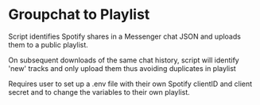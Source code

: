 # Groupchat to Playlist

Script identifies Spotify shares in a Messenger chat JSON and uploads them to a public playlist.

On subsequent downloads of the same chat history, script will identify 'new' tracks and only upload them thus avoiding duplicates in playlist

Requires user to set up a .env file with their own Spotify clientID and client secret and to change the variables to their own playlist.
